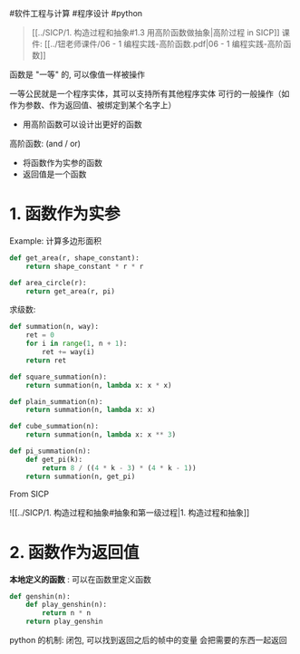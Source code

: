 #软件工程与计算 #程序设计 #python 

> [[../SICP/1. 构造过程和抽象#1.3 用高阶函数做抽象|高阶过程 in SICP]]
> 课件: [[../钮老师课件/06 - 1 编程实践-高阶函数.pdf|06 - 1 编程实践-高阶函数]]

函数是 "一等" 的, 可以像值一样被操作

一等公民就是一个程序实体，其可以支持所有其他程序实体 可行的一般操作（如作为参数、作为返回值、被绑定到某个名字上）

- 用高阶函数可以设计出更好的函数

高阶函数: (and / or)

- 将函数作为实参的函数
- 返回值是一个函数

# 1. 函数作为实参

Example: 计算多边形面积

```python
def get_area(r, shape_constant):
	return shape_constant * r * r

def area_circle(r):
	return get_area(r, pi)
```

求级数:

```python
def summation(n, way):
	ret = 0
	for i in range(1, n + 1):
		ret += way(i)
	return ret

def square_summation(n):
	return summation(n, lambda x: x * x)

def plain_summation(n):
	return summation(n, lambda x: x)

def cube_summation(n):
	return summation(n, lambda x: x ** 3)

def pi_summation(n):
	def get_pi(k):
		return 8 / ((4 * k - 3) * (4 * k - 1))
	return summation(n, get_pi)
```

From SICP

![[../SICP/1. 构造过程和抽象#抽象和第一级过程|1. 构造过程和抽象]]


# 2. 函数作为返回值

**本地定义的函数** : 可以在函数里定义函数

```python
def genshin(n):
	def play_genshin(n):
		return n * n
	return play_genshin
```

python 的机制: 闭包, 可以找到返回之后的帧中的变量 会把需要的东西一起返回